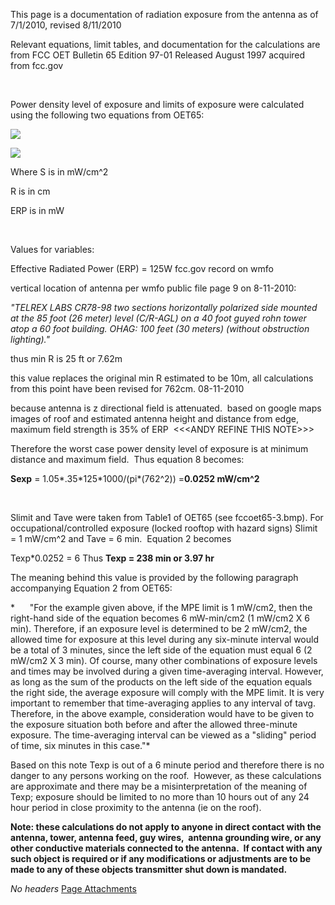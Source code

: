 This page is a documentation of radiation exposure from the antenna as of 7/1/2010, revised 8/11/2010

Relevant equations, limit tables, and documentation for the calculations are from FCC OET Bulletin 65 Edition 97-01 Released August 1997 acquired from fcc.gov

 

Power density level of exposure and limits of exposure were calculated using the following two equations from OET65:

![](https://wiki.wmfo.org/@api/deki/files/42/=fccoet65-1.bmp)

![](https://wiki.wmfo.org/@api/deki/files/43/=fccoet65-2.bmp)

Where S is in mW/cm\^2

R is in cm

ERP is in mW

 

Values for variables:

Effective Radiated Power (ERP) = 125W fcc.gov record on wmfo

vertical location of antenna per wmfo public file page 9 on 8-11-2010:

*"TELREX LABS CR78-98 two sections horizontally polarized side mounted at the 85 foot
 (26 meter) level (C/R-AGL) on a 40 foot guyed rohn tower atop a 60 foot building.
 OHAG: 100 feet (30 meters) (without obstruction lighting)."*

thus min R is 25 ft or 7.62m

this value replaces the original min R estimated to be 10m, all calculations from this point have been revised for 762cm. 08-11-2010

because antenna is z directional field is attenuated.  based on google maps images of roof and estimated antenna height and distance from edge, maximum field strength is 35% of ERP  \<\<\<ANDY REFINE THIS NOTE\>\>\>

Therefore the worst case power density level of exposure is at minimum distance and maximum field.  Thus equation 8 becomes:

**Sexp** = 1.05\*.35\*125\*1000/(pi\*(762\^2)) =**0.0252 mW/cm\^2**

 

Slimit and Tave were taken from Table1 of OET65 (see fccoet65-3.bmp). For occupational/controlled exposure (locked rooftop with hazard signs) Slimit = 1 mW/cm\^2 and Tave = 6 min.  Equation 2 becomes

Texp\*0.0252 = 6 Thus **Texp = 238 min or 3.97 hr**

The meaning behind this value is provided by the following paragraph accompanying Equation 2 from OET65:

*      "For the example given above, if the MPE limit is 1 mW/cm2, then the right-hand side of
 the equation becomes 6 mW-min/cm2 (1 mW/cm2 X 6 min). Therefore, if an exposure level is
 determined to be 2 mW/cm2, the allowed time for exposure at this level during any six-minute
 interval would be a total of 3 minutes, since the left side of the equation must equal 6 (2 mW/cm2
 X 3 min). Of course, many other combinations of exposure levels and times may be involved
 during a given time-averaging interval. However, as long as the sum of the products on the left
 side of the equation equals the right side, the average exposure will comply with the MPE limit.
 It is very important to remember that time-averaging applies to any interval of tavg. Therefore, in
 the above example, consideration would have to be given to the exposure situation both before
 and after the allowed three-minute exposure. The time-averaging interval can be viewed as a
 "sliding" period of time, six minutes in this case."*

Based on this note Texp is out of a 6 minute period and therefore there is no danger to any persons working on the roof.  However, as these calculations are approximate and there may be a misinterpretation of the meaning of Texp; exposure should be limited to no more than 10 hours out of any 24 hour period in close proximity to the antenna (ie on the roof).

**Note: these calculations do not apply to anyone in direct contact with the antenna, tower, antenna feed, guy wires,  antenna grounding wire, or any other conductive materials connected to the antenna.  If contact with any such object is required or if any modifications or adjustments are to be made to any of these objects transmitter shut down is mandated.**

*No headers*
[Page Attachments](https://wiki-files.wmfo.org/Operations/Regulatory/Radiation_Exposeure)

